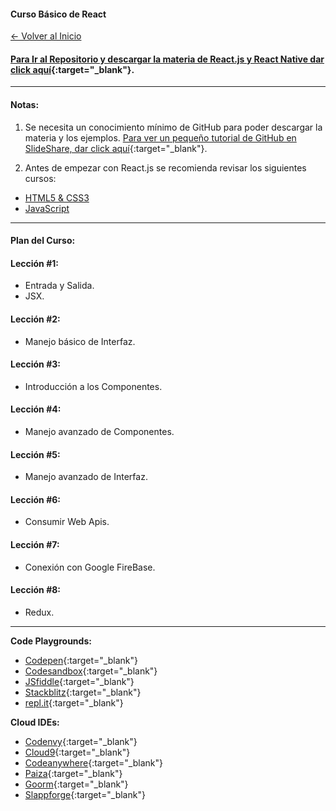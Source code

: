 
#### Curso Básico de React

[<- Volver al Inicio](https://profesantiago.github.io) 

#### [Para Ir al Repositorio y descargar la materia de React.js y React Native dar click aquí](https://github.com/ProfeSantiago/ReactJS){:target="_blank"}. 

<hr/>

#### Notas:
1) Se necesita un conocimiento mínimo de GitHub para poder descargar la materia y los ejemplos.
[Para ver un pequeño tutorial de GitHub en SlideShare, dar click aquí](https://www.slideshare.net/santiagorodriguezpaniagua/git-hub-amp-github-desktop-2019){:target="_blank"}. 


2) Antes de empezar con React.js se recomienda revisar los siguientes cursos:
- [HTML5 & CSS3](https://profesantiago.github.io/HTMLCSS)
- [JavaScript](https://profesantiago.github.io/JavaScript)


<hr/>

#### Plan del Curso:

#### Lección #1:
* Entrada y Salida.
* JSX.

#### Lección #2:
* Manejo básico de Interfaz.

#### Lección #3:
* Introducción a los Componentes.

#### Lección #4:
* Manejo avanzado de Componentes.

#### Lección #5:
* Manejo avanzado de Interfaz.

#### Lección #6:
* Consumir Web Apis.

#### Lección #7:
* Conexión con Google FireBase.

#### Lección #8:
* Redux.

<hr/>

**Code Playgrounds:**
- [Codepen](https://codepen.io/){:target="_blank"}
- [Codesandbox](https://codesandbox.io){:target="_blank"}
- [JSfiddle](https://jsfiddle.net/){:target="_blank"}
- [Stackblitz](https://stackblitz.com/){:target="_blank"}
- [repl.it](https://repl.it/languages){:target="_blank"}

**Cloud IDEs:**
- [Codenvy](https://codenvy.io/){:target="_blank"}
- [Cloud9](https://c9.io){:target="_blank"}
- [Codeanywhere](https://codeanywhere.com/){:target="_blank"}
- [Paiza](https://paiza.io/es){:target="_blank"}
- [Goorm](https://www.goorm.io/){:target="_blank"}
- [Slappforge](https://slappforge.com/){:target="_blank"}
